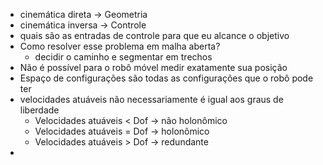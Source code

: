 - cinemática direta -> Geometria
- cinemática inversa -> Controle
- quais são as entradas de controle para que eu alcance o objetivo
- Como resolver esse problema em malha aberta?
	- decidir o caminho e segmentar em trechos
- Não é possível para o robô móvel medir exatamente sua posição
- Espaço de configurações são todas as configurações que o robô pode ter
- velocidades atuáveis não necessariamente é igual aos graus de liberdade
	- Velocidades atuáveis < Dof -> não holonômico
	- Velocidades atuáveis = Dof -> holonômico
	- Velocidades atuáveis > Dof -> redundante
- 